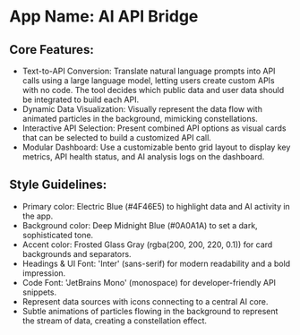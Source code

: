 # **App Name**: AI API Bridge

## Core Features:

- Text-to-API Conversion: Translate natural language prompts into API calls using a large language model, letting users create custom APIs with no code. The tool decides which public data and user data should be integrated to build each API.
- Dynamic Data Visualization: Visually represent the data flow with animated particles in the background, mimicking constellations.
- Interactive API Selection: Present combined API options as visual cards that can be selected to build a customized API call.
- Modular Dashboard: Use a customizable bento grid layout to display key metrics, API health status, and AI analysis logs on the dashboard.

## Style Guidelines:

- Primary color: Electric Blue (#4F46E5) to highlight data and AI activity in the app.
- Background color: Deep Midnight Blue (#0A0A1A) to set a dark, sophisticated tone.
- Accent color: Frosted Glass Gray (rgba(200, 200, 220, 0.1)) for card backgrounds and separators.
- Headings & UI Font: 'Inter' (sans-serif) for modern readability and a bold impression.
- Code Font: 'JetBrains Mono' (monospace) for developer-friendly API snippets.
- Represent data sources with icons connecting to a central AI core.
- Subtle animations of particles flowing in the background to represent the stream of data, creating a constellation effect.